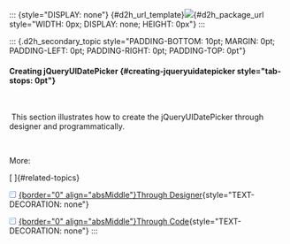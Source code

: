 ::: {style="DISPLAY: none"}
[](ms-xhelp:///?Id=d2h_url_template){#d2h_url_template}![](!package_url!){#d2h_package_url style="WIDTH: 0px; DISPLAY: none; HEIGHT: 0px"}
:::

::: {.d2h_secondary_topic style="PADDING-BOTTOM: 10pt; MARGIN: 0pt; PADDING-LEFT: 0pt; PADDING-RIGHT: 0pt; PADDING-TOP: 0pt"}
#### Creating jQueryUIDatePicker {#creating-jqueryuidatepicker style="tab-stops: 0pt"}

 

 This section illustrates how to create the jQueryUIDatePicker through designer and programmatically.

 

More:

[ ]{#related-topics}

[![](button.gif){border="0" align="absMiddle"}Through Designer](ms-xhelp:///?Id=9c974be4-58de-494a-9a76-0f2fa0898fa2){style="TEXT-DECORATION: none"}

[![](button.gif){border="0" align="absMiddle"}Through Code](ms-xhelp:///?Id=eac74ed8-a723-4f75-bea1-aa8d9e04ba46){style="TEXT-DECORATION: none"}
:::

